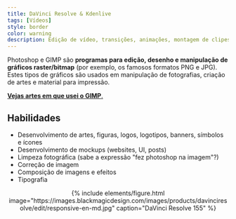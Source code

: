 ```yaml
---
title: DaVinci Resolve & Kdenlive
tags: [Vídeos]
style: border
color: warning
description: Edição de vídeo, transições, animações, montagem de clipes, textos em vídeo.
---
```


Photoshop e GIMP são **programas para edição, desenho e manipulação de gráficos raster/bitmap** (por exemplo, os famosos formatos PNG e JPG). Estes tipos de gráficos são usados em manipulação de fotografias, criação de artes e material para impressão.

[**Vejas artes em que usei o GIMP**.]()

## Habilidades

* Desenvolvimento de artes, figuras, logos, logotipos, banners, símbolos e ícones
* Desenvolvimento de mockups (websites, UI, posts)
* Limpeza fotográfica (sabe a expressão "fez photoshop na imagem"?)
* Correção de imagem
* Composição de imagens e efeitos
* Tipografia

<p align="center">
{% include elements/figure.html image="https://images.blackmagicdesign.com/images/products/davinciresolve/edit/responsive-en-md.jpg" caption="DaVinci Resolve 155" %}
</p>